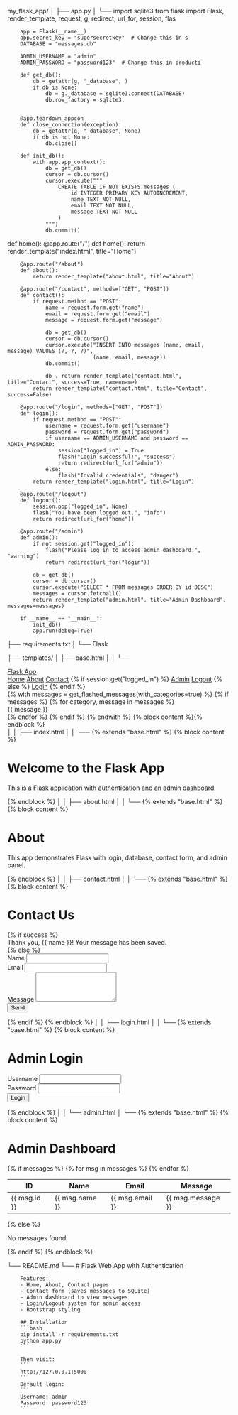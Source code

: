 my_flask_app/
│
├── app.py
│   └──
        import sqlite3
        from flask import Flask, render_template, request, g, redirect, url_for, session, flas

        app = Flask(__name__)
        app.secret_key = "supersecretkey"  # Change this in s
        DATABASE = "messages.db"

        ADMIN_USERNAME = "admin"
        ADMIN_PASSWORD = "password123"  # Change this in producti

        def get_db():
            db = getattr(g, "_database", )
            if db is None:
                db = g._database = sqlite3.connect(DATABASE)
                db.row_factory = sqlite3.
            

        @app.teardown_appcon
        def close_connection(exception):
            db = getattr(g, "_database", None)
            if db is not None:
                db.close()

        def init_db():
            with app.app_context():
                db = get_db()
                cursor = db.cursor()
                cursor.execute("""
                    CREATE TABLE IF NOT EXISTS messages (
                        id INTEGER PRIMARY KEY AUTOINCREMENT,
                        name TEXT NOT NULL,
                        email TEXT NOT NULL,
                        message TEXT NOT NULL
                    )
                """)
                db.commit()

 def home():
        @app.route("/")
        def home():
            return render_template("index.html", title="Home")

        @app.route("/about")
        def about():
            return render_template("about.html", title="About")

        @app.route("/contact", methods=["GET", "POST"])
        def contact():
            if request.method == "POST":
                name = request.form.get("name")
                email = request.form.get("email")
                message = request.form.get("message")

                db = get_db()
                cursor = db.cursor()
                cursor.execute("INSERT INTO messages (name, email, message) VALUES (?, ?, ?)",
                               (name, email, message))
                db.commit()

                db . return render_template("contact.html", title="Contact", success=True, name=name)
            return render_template("contact.html", title="Contact", success=False)

        @app.route("/login", methods=["GET", "POST"])
        def login():
            if request.method == "POST":
                username = request.form.get("username")
                password = request.form.get("password")
                if username == ADMIN_USERNAME and password == ADMIN_PASSWORD:
                    session["logged_in"] = True
                    flash("Login successful!", "success")
                    return redirect(url_for("admin"))
                else:
                    flash("Invalid credentials", "danger")
            return render_template("login.html", title="Login")

        @app.route("/logout")
        def logout():
            session.pop("logged_in", None)
            flash("You have been logged out.", "info")
            return redirect(url_for("home"))

        @app.route("/admin")
        def admin():
            if not session.get("logged_in"):
                flash("Please log in to access admin dashboard.", "warning")
                return redirect(url_for("login"))

            db = get_db()
            cursor = db.cursor()
            cursor.execute("SELECT * FROM messages ORDER BY id DESC")
            messages = cursor.fetchall()
            return render_template("admin.html", title="Admin Dashboard", messages=messages)

        if __name__ == "__main__":
            init_db()
            app.run(debug=True)

├── requirements.txt
│   └──
        Flask

├── templates/
│   ├── base.html
│   │   └──
                <!DOCTYPE html>
                <html lang="en">
                <head>
                    <meta charset="UTF-8">
                    <meta name="viewport" content="width=device-width, initial-scale=1.0">
                    <title>{{ title if title else "Flask App" }}</title>
                    <link href="https://cdn.jsdelivr.net/npm/bootstrap@5.3.0/dist/css/bootstrap.min.css" rel="stylesheet">
                </head>
                <body>
                    <nav class="navbar navbar-expand-lg navbar-dark bg-dark">
                        <div class="container">
                            <a class="navbar-brand" href="/">Flask App</a>
                            <div>
                                <a class="nav-link d-inline text-white" href="/">Home</a>
                                <a class="nav-link d-inline text-white" href="/about">About</a>
                                <a class="nav-link d-inline text-white" href="/contact">Contact</a>
                                {% if session.get("logged_in") %}
                                    <a class="nav-link d-inline text-warning" href="/admin">Admin</a>
                                    <a class="nav-link d-inline text-danger" href="/logout">Logout</a>
                                {% else %}
                                    <a class="nav-link d-inline text-info" href="/login">Login</a>
                                {% endif %}
                            </div>
                        </div>
                    </nav>
                    <div class="container mt-4">
                        {% with messages = get_flashed_messages(with_categories=true) %}
                          {% if messages %}
                            {% for category, message in messages %}
                              <div class="alert alert-{{ category }}">{{ message }}</div>
                            {% endfor %}
                          {% endif %}
                        {% endwith %}
                        {% block content %}{% endblock %}
                    </div>
                </body>
                </html>
│
│   ├── index.html
│   │   └──
                {% extends "base.html" %}
                {% block content %}
                <h1>Welcome to the Flask App</h1>
                <p class="lead">This is a Flask application with authentication and an admin dashboard.</p>
                {% endblock %}
│
│   ├── about.html
│   │   └──
                {% extends "base.html" %}
                {% block content %}
                <h1>About</h1>
                <p>This app demonstrates Flask with login, database, contact form, and admin panel.</p>
                {% endblock %}
│
│   ├── contact.html
│   │   └──
                {% extends "base.html" %}
                {% block content %}
                <h1>Contact Us</h1>
                {% if success %}
                    <div class="alert alert-success">Thank you, {{ name }}! Your message has been saved.</div>
                {% else %}
                    <form method="POST">
                        <div class="mb-3">
                            <label class="form-label">Name</label>
                            <input type="text" class="form-control" name="name" required>
                        </div>
                        <div class="mb-3">
                            <label class="form-label">Email</label>
                            <input type="email" class="form-control" name="email" required>
                        </div>
                        <div class="mb-3">
                            <label class="form-label">Message</label>
                            <textarea class="form-control" name="message" rows="4" required></textarea>
                        </div>
                        <button type="submit" class="btn btn-primary">Send</button>
                    </form>
                {% endif %}
                {% endblock %}
│
│   ├── login.html
│   │   └──
                {% extends "base.html" %}
                {% block content %}
                <h1>Admin Login</h1>
                <form method="POST">
                    <div class="mb-3">
                        <label class="form-label">Username</label>
                        <input type="text" class="form-control" name="username" required>
                    </div>
                    <div class="mb-3">
                        <label class="form-label">Password</label>
                        <input type="password" class="form-control" name="password" required>
                    </div>
                    <button type="submit" class="btn btn-success">Login</button>
                </form>
                {% endblock %}
│
│   └── admin.html
│       └──
                {% extends "base.html" %}
                {% block content %}
                <h1>Admin Dashboard</h1>
                {% if messages %}
                    <table class="table table-bordered">
                        <thead>
                            <tr>
                                <th>ID</th>
                                <th>Name</th>
                                <th>Email</th>
                                <th>Message</th>
                            </tr>
                        </thead>
                        <tbody>
                            {% for msg in messages %}
                                <tr>
                                    <td>{{ msg.id }}</td>
                                    <td>{{ msg.name }}</td>
                                    <td>{{ msg.email }}</td>
                                    <td>{{ msg.message }}</td>
                                </tr>
                            {% endfor %}
                        </tbody>
                    </table>
                {% else %}
                    <p>No messages found.</p>
                {% endif %}
                {% endblock %}

└── README.md
    └──
        # Flask Web App with Authentication

        Features:
        - Home, About, Contact pages
        - Contact form (saves messages to SQLite)
        - Admin dashboard to view messages
        - Login/Logout system for admin access
        - Bootstrap styling

        ## Installation
        ```bash
        pip install -r requirements.txt
        python app.py
        ```

        Then visit:
        ```
        http://127.0.0.1:5000
        ```
        Default login:
        ```
        Username: admin
        Password: password123
        ```

